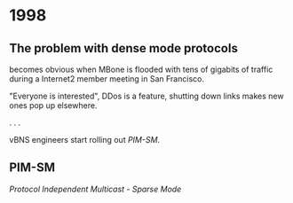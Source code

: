 # 1998


## The problem with dense mode protocols

becomes obvious when MBone is flooded with tens of gigabits of traffic during
a Internet2 member meeting in San Francisco.

<div class="notes">
"Everyone is interested",
DDos is a feature,
shutting down links makes new ones pop up elsewhere.
</div>

. . .

vBNS engineers start rolling out *PIM-SM*.


## PIM-SM

*Protocol Independent Multicast - Sparse Mode*
